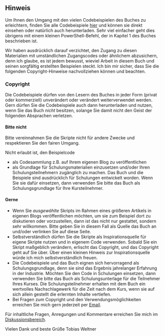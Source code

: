 ## Hinweis

Um Ihnen den Umgang mit den vielen Codebeispielen des Buches zu erleichtern, finden Sie alle Codebeispiele [hier](https://github.com/TobiasPSP/OReilly/tree/main/PowerShell) und können sie direkt einsehen oder natürlich auch herunterladen. Sehr viel einfacher geht dies übrigens mit einem kleinen PowerShell-Befehl, der in Kapitel 1 des Buches beschrieben ist.

Wir haben ausdrücklich darauf verzichtet, den Zugang zu diesen Materialien mit umständlichen Zugangscodes oder ähnlichem abzusichern, denn ich glaube, es ist jedem bewusst, wieviel Arbeit in diesem Buch und seinen sorgfältig erstellten Beispielen steckt. Ich bin mir sicher, dass Sie die folgenden Copyright-Hinweise nachvollziehen können und beachten.

### Copyright
Die Codebeispiele dürfen von den Lesern des Buches in jeder Form (privat oder kommerziell) unverändert oder verändert weiterverwendet werden. Gern dürfen Sie die Codebeispiele auch dann herunterladen und nutzen, wenn Sie das Buch *nicht* besitzen, solange Sie damit nicht den Geist der folgenden Absprachen verletzen.

#### Bitte nicht
Bitte vereinnahmen Sie die Skripte nicht für andere Zwecke und respektieren Sie den fairen Umgang. 

Nicht erlaubt ist, den Beispielcode

* als Codesammlung z.B. auf Ihrem eigenen Blog zu veröffentlichen
* als Grundlage für Schulungsmaterialien einzusetzen und/oder Ihren Schulungsteilnehmern zugänglich zu machen. Das Buch und die Beispiele sind ausdrücklich für Schulungen entwickelt worden. Wenn Sie sie dafür einsetzen, dann verwenden Sie bitte das Buch als Schulungsgrundlage für Ihre Kursteilnehmer.

#### Gerne
* Wenn Sie *ausgewählte* Skripts im Rahmen eines größeren Artikels in eigenen Blogs veröffentlichen möchten, um sie zum Beispiel dort zu diskutieren oder vorzustellen, dann ist das nicht nur gestattet, sondern sehr willkommen. Bitte geben Sie in diesem Fall als Quelle das Buch an und/oder verlinken Sie auf diese Seite.
* Selbstverständlich dürfen Sie die Skripte als Inspirationsquelle für eigene Skripte nutzen und in eigenem Code verwenden. Sobald Sie ein Skript maßgeblich verändern, erlischt das Copyright, und das Copyright geht auf Sie über. Über einen kleinen Hinweis zur Inspirationsquelle würde ich mich selbstverständlich freuen.
* Die Codebeispiele und das Buch eignen sich hervorragend als Schulungsgrundlage, denn sie sind das Ergebnis jahrelanger Erfahrung in der Industrie. Möchten Sie den Code in Schulungen einsetzen, dann verwenden Sie bitte das Buch als Schulungsunterlage für die Teilnehmer Ihres Kurses. Die Schulungsteilnehmer erhalten mit dem Buch ein wertvolles Nachschlagewerk für die Zeit nach dem Kurs, wenn sie auf sich allein gestellt die erlernten Inhalte vertiefen.
* Bei Fragen zum Copyright und den Verwendungsmöglichkeiten erreichen Sie mich gern jederzeit per [Email](mailto:tobias@powershell.one).

Für inhaltliche Fragen, Anregungen und Kommentare erreichen Sie mich im [Diskussionsbereich](https://github.com/TobiasPSP/OReilly/discussions).

Vielen Dank und beste Grüße
Tobias Weltner

